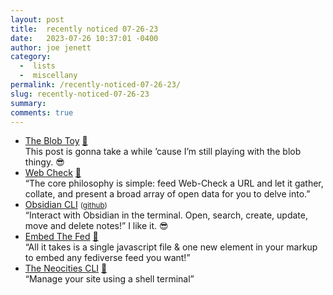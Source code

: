 ```yaml
---
layout: post
title:  recently noticed 07-26-23
date:   2023-07-26 10:37:01 -0400
author: joe jenett
category:
  -  lists
  -  miscellany
permalink: /recently-noticed-07-26-23/
slug: recently-noticed-07-26-23
summary: 
comments: true
---
```

<ul class="links">
	<li><a title="The Blob Toy" href="https://oimo.io/works/blob/">The Blob Toy</a> <a href="https://pinboard.in/u:angusf">📌</a><br>This post is gonna take a while ’cause I’m still playing with the blob thingy. 😎</li>
	<li><a title="Web Check" href="https://web-check.xyz/">Web Check</a> <a href="https://pinboard.in/u:jaygooby">📌</a><br>“The core philosophy is simple: feed Web-Check a URL and let it gather, collate, and present a broad array of open data for you to delve into.”</li>
	<li><a title="Take Obsidian to the terminal - Obsidian CLI" href="https://yakitrak.github.io/obs/">Obsidian CLI</a> <small>(<a href="https://github.com/Yakitrak/obsidian-cli">github</a>)</small><br>“Interact with Obsidian in the terminal. Open, search, create, update, move and delete notes!” I like it. 😎</li>
	<li><a title="Embed The Fed" href="https://andy-blum.github.io/fed-embed/">Embed The Fed</a> <a href="https://pinboard.in/u:garrettc">📌</a><br>“All it takes is a single javascript file &amp; one new element in your markup to embed any fediverse feed you want!”</li>
	<li><a title="Neocities - Command Line Interface" href="https://neocities.org/cli">The Neocities CLI</a> <a href="https://pinboard.in/u:skazka">📌</a><br>“Manage your site using a shell terminal”</li>
</ul>

<a href="https://brid.gy/publish/mastodon"></a>